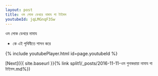 ```yaml
---
layout: post
title: ওম লোক ডেথরে নামায গা টাইমস
youtubeId: jqLMGnqF3Sw
---
```

 
 
 ওম লোক ডেথরে নামায  
 
 -  কে এই পৃথিবীতে শাসন করে 
 
  
 
  
 
 
 
 
 
 


{% include youtubePlayer.html id=page.youtubeId %}
 
[Next]({{ site.baseurl }}{% link  split1/_posts/2016-11-11-ওম গুনাকরায়া নামায গা টাইমস.md%})
 
